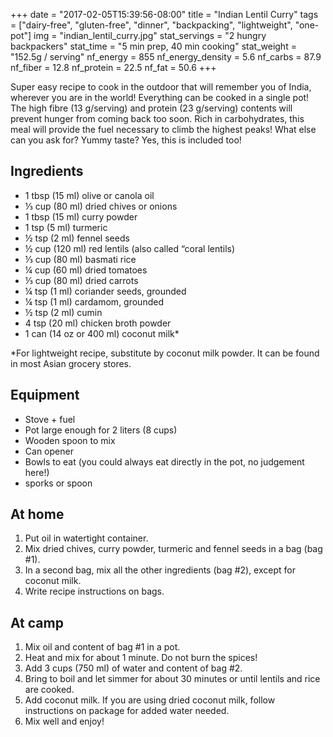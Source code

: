 +++
date = "2017-02-05T15:39:56-08:00"
title = "Indian Lentil Curry"
tags = ["dairy-free", "gluten-free", "dinner", "backpacking", "lightweight", "one-pot"]
img = "indian_lentil_curry.jpg"
stat_servings = "2 hungry backpackers"
stat_time = "5 min prep, 40 min cooking"
stat_weight = "152.5g / serving"
nf_energy = 855
nf_energy_density = 5.6
nf_carbs = 87.9
nf_fiber = 12.8
nf_protein = 22.5
nf_fat = 50.6
+++

Super easy recipe to cook in the outdoor that will remember you of India, wherever you are in the world! Everything can be cooked in a single pot! The high fibre (13 g/serving) and protein (23 g/serving) contents will prevent hunger from coming back too soon. Rich in carbohydrates, this meal will provide the fuel necessary to climb the highest peaks! What else can you ask for? Yummy taste? Yes, this is included too!
 
 
## Ingredients
- 1 tbsp (15 ml) olive or canola oil
- ⅓ cup (80 ml) dried chives or onions
- 1 tbsp (15 ml) curry powder
- 1 tsp (5 ml) turmeric
- ½ tsp (2 ml) fennel seeds
- ½ cup (120 ml) red lentils (also called “coral lentils)
- ⅓ cup (80 ml) basmati rice
- ¼ cup (60 ml) dried tomatoes
- ⅓ cup (80 ml) dried carrots
- ¼ tsp (1 ml) coriander seeds, grounded
- ¼ tsp (1 ml) cardamom, grounded
- ½ tsp (2 ml) cumin
- 4 tsp (20 ml) chicken broth powder
- 1 can (14 oz or 400 ml) coconut milk\*
 
\*For lightweight recipe, substitute by coconut milk powder. It can be found in most Asian grocery stores.
 
## Equipment
- Stove + fuel
- Pot large enough for 2 liters (8 cups)
- Wooden spoon to mix
- Can opener
- Bowls to eat (you could always eat directly in the pot, no judgement here!)
- sporks or spoon
 
## At home
1. Put oil in watertight container. 
1. Mix dried chives, curry powder, turmeric and fennel seeds in a bag (bag #1). 
1. In a second bag, mix all the other ingredients (bag #2), except for coconut milk. 
1. Write recipe instructions on bags.
 
## At camp
1. Mix oil and content of bag #1 in a pot. 
1. Heat and mix for about 1 minute. Do not burn the spices! 
1. Add 3 cups (750 ml) of water and content of bag #2. 
1. Bring to boil and let simmer for about 30 minutes or until lentils and rice are cooked. 
1. Add coconut milk. If you are using dried coconut milk, follow instructions on package for added water needed. 
1. Mix well and enjoy!


